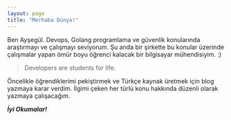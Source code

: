 ```yaml
---
layout: page
title: "Merhaba Dünya!"
---
```


Ben Ayşegül. Devops, Golang programlama ve güvenlik konularında araştırmayı ve çalışmayı seviyorum.
Şu anda bir şirkette bu konular üzerinde çalışmalar yapan ömür boyu öğrenci kalacak bir bilgisayar mühendisiyim. :)

> Developers are students for life.

Öncelikle öğrendiklerimi pekiştirmek ve Türkçe kaynak üretmek için blog yazmaya karar verdim.
İlgimi çeken her türlü konu hakkında düzenli olarak yazmaya çalışacağım.


**_İyi Okumalar!_**
